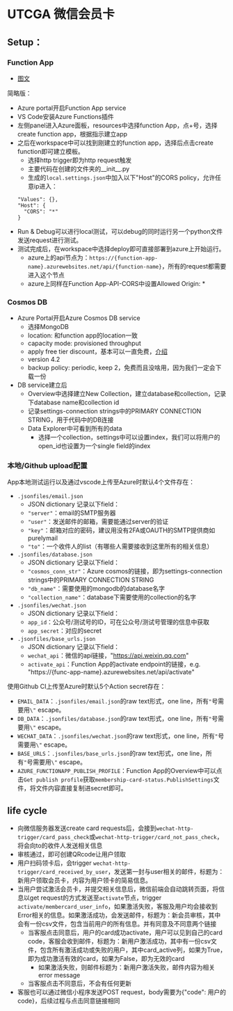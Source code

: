 # UTCGA 微信会员卡

## Setup：

### Function App
- [图文](https://learn.microsoft.com/en-us/azure/azure-functions/create-first-function-vs-code-python?pivots=python-mode-configuration)

简略版：
- Azure portal开启Function App service
- VS Code安装Azure Functions插件
- 左侧panel进入Azure面板，resources中选择function App，点+号，选择create function app，根据指示建立app
- 之后在workspace中可以找到刚建立的function app，选择后点击create function即可建立模板。
  - 选择http trigger即为http request触发
  - 主要代码在创建的文件夹的__init__.py
  - 生成的`local.settings.json`中加入以下"Host"的CORS policy，允许任意ip进入：
  ```
  "Values": {},
  "Host": {
    "CORS": "*"
  }
  ```
- Run & Debug可以进行local测试，可以debug的同时运行另一个python文件发送request进行测试。
- 测试完成后，在workspace中选择deploy即可直接部署到azure上开始运行。
  - azure上的api节点为：`https://{function-app-name}.azurewebsites.net/api/{function-name}`，所有的request都需要进入这个节点
  - azure上同样在Function App-API-CORS中设置Allowed Origin: *

### Cosmos DB
- Azure Portal开启Azure Cosmos DB service
  - 选择MongoDB
  - location: 和function app的location一致
  - capacity mode: provisioned throughput
  - apply free tier discount，基本可以一直免费，[介绍](https://learn.microsoft.com/en-us/azure/cosmos-db/free-tier)
  - version 4.2
  - backup policy: periodic, keep 2，免费而且没啥用，因为我们一定会下载一份
- DB service建立后
  - Overview中选择建立New Collection，建立database和collection，记录下database name和collection id
  - 记录settings-connection strings中的PRIMARY CONNECTION STRING，用于代码中的DB连接
  - Data Explorer中可看到所有的data
    - 选择一个collection，settings中可以设置index，我们可以将用户的open_id也设置为一个single field的index

### 本地/Github upload配置

App本地测试运行以及通过vscode上传至Azure时默认4个文件存在：
- `.jsonfiles/email.json`
  - JSON dictionary 记录以下field：
  - `"server"`：email的SMTP服务器
  - `"user"`：发送邮件的邮箱，需要能通过server的验证
  - `"key"`：邮箱对应的密码，建议用没有2FA或OAUTH的SMTP提供商如purelymail
  - `"to"`：一个收件人的list（有哪些人需要接收到这里所有的相关信息）
- `.jsonfiles/database.json`
  - JSON dictionary 记录以下field：
  - `"cosmos_conn_str"`：Azure cosmos的链接，即为settings-connection strings中的PRIMARY CONNECTION STRING
  - `"db_name"`：需要使用的mongodb的database名字
  - `"collection_name"`：database下需要使用的collection的名字
- `.jsonfiles/wechat.json`
  - JSON dictionary 记录以下field：
  - `app_id`：公众号/测试号的ID，可在公众号/测试号管理的信息中获取
  - `app_secret`：对应的secret
- `.jsonfiles/base_urls.json`
  - JSON dictionary 记录以下field：
  - `wechat_api`：微信的api链接，"https://api.weixin.qq.com"
  - `activate_api`：Function App的activate endpoint的链接，e.g. "https://{func-app-name}.azurewebsites.net/api/activate"

使用Github CI上传至Azure时默认5个Action secret存在：
- `EMAIL_DATA`：`.jsonfiles/email.json`的raw text形式，one line，所有`"`号需要用`\"` escape。
- `DB_DATA`：`.jsonfiles/database.json`的raw text形式，one line，所有`"`号需要用`\"` escape。
- `WECHAT_DATA`：`.jsonfiles/wechat.json`的raw text形式，one line，所有`"`号需要用`\"` escape。
- `BASE_URLS`：`.jsonfiles/base_urls.json`的raw text形式，one line，所有`"`号需要用`\"` escape。
- `AZURE_FUNCTIONAPP_PUBLISH_PROFILE`：Function App的Overview中可以点击`Get publish profile`获取`membership-card-status.PublishSettings`文件，将文件内容直接复制进secret即可。

## life cycle
- 向微信服务器发送create card requests后，会接到`wechat-http-trigger/card_pass_check`或`wechat-http-trigger/card_not_pass_check`，将会向to的收件人发送相关信息
- 审核通过，即可创建QRcode让用户领取
- 用户扫码领卡后，会trigger `wechat-http-trigger/card_received_by_user`，发送第一封与user相关的邮件，标题为：新用户领取会员卡，内容为用户领卡的简易信息。
- 当用户尝试激活会员卡，并提交相关信息后，微信前端会自动跳转页面，将信息以get request的方式发送至`activate`节点，trigger `activate/membercard_user_info`，如果激活失败，客服及用户均会接收到Error相关的信息。如果激活成功，会发送邮件，标题为：新会员审核，其中会有一份csv文件，包含当前用户的所有信息。并有同意及不同意两个链接
  - 当客服点击同意后，用户的card成功activate，用户可以见到自己的card code，客服会收到邮件，标题为：新用户激活成功，其中有一份csv文件，包含所有激活成功或失败的用户，其中card_active列，如果为True，即为成功激活有效的card，如果为False，即为无效的card
    - 如果激活失败，则邮件标题为：新用户激活失败，邮件内容为相关error message
  - 当客服点击不同意后，不会有任何更新
- 客服也可以通过微信小程序发送POST request，body需要为{"code": 用户的code}，后续过程与点击同意链接相同